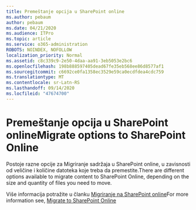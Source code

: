 ```yaml
---
title: Premeštanje opcija u SharePoint online
ms.author: pebaum
author: pebaum
ms.date: 04/21/2020
ms.audience: ITPro
ms.topic: article
ms.service: o365-administration
ROBOTS: NOINDEX, NOFOLLOW
localization_priority: Normal
ms.assetid: c8c339c9-2e50-4daa-aa91-3eb5053e2bc6
ms.openlocfilehash: 198b888597405dead67fe35eb568ee86d8577af1
ms.sourcegitcommit: c6692ce0fa1358ec3529e59ca0ecdfdea4cdc759
ms.translationtype: MT
ms.contentlocale: sr-Latn-RS
ms.lasthandoff: 09/14/2020
ms.locfileid: "47674700"
---
```

# <a name="migrate-options-to-sharepoint-online"></a><span data-ttu-id="b8432-102">Premeštanje opcija u SharePoint online</span><span class="sxs-lookup"><span data-stu-id="b8432-102">Migrate options to SharePoint Online</span></span>

<span data-ttu-id="b8432-103">Postoje razne opcije za Migriranje sadržaja u SharePoint online, u zavisnosti od veličine i količine datoteka koje treba da premestite.</span><span class="sxs-lookup"><span data-stu-id="b8432-103">There are different options available to migrate content to SharePoint Online, depending on the size and quantity of files you need to move.</span></span>
  
<span data-ttu-id="b8432-104">Više informacija potražite u članku [Migriranje na SharePoint online](https://go.microsoft.com/fwlink/?linkid-2022029)</span><span class="sxs-lookup"><span data-stu-id="b8432-104">For more information see, [Migrate to SharePoint Online](https://go.microsoft.com/fwlink/?linkid-2022029)</span></span>
  

